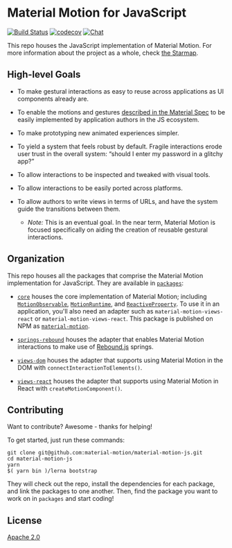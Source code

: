 # Material Motion for JavaScript #

[![Build Status](https://img.shields.io/circleci/project/github/material-motion/material-motion-js/develop.svg)](https://circleci.com/gh/material-motion/material-motion-js/)
[![codecov](https://codecov.io/gh/material-motion/material-motion-js/branch/develop/graph/badge.svg)](https://codecov.io/gh/material-motion/material-motion-js)
[![Chat](https://img.shields.io/discord/198544450366996480.svg)](https://discord.gg/material-motion)

This repo houses the JavaScript implementation of Material Motion.  For more information about the project as a whole, check [the Starmap](https://material-motion.github.io/material-motion/starmap/).

## High-level Goals ##

- To make gestural interactions as easy to reuse across applications as UI components already are.

- To enable the motions and gestures [described in the Material Spec](https://material.google.com/motion/material-motion.html) to be easily implemented by application authors in the JS ecosystem.

- To make prototyping new animated experiences simpler.

- To yield a system that feels robust by default.  Fragile interactions erode user trust in the overall system: “should I enter my password in a glitchy app?”

- To allow interactions to be inspected and tweaked with visual tools.

- To allow interactions to be easily ported across platforms.

- To allow authors to write views in terms of URLs, and have the system guide the transitions between them.
  - _Note:_ This is an eventual goal.  In the near term, Material Motion is focused specifically on aiding the creation of reusable gestural interactions.

## Organization ##

This repo houses all the packages that comprise the Material Motion implementation for JavaScript.  They are available in [`packages`](https://github.com/material-motion/material-motion-js/tree/develop/packages/):

- [`core`](https://github.com/material-motion/material-motion-experiments-js/tree/develop/packages/core/) houses the core implementation of Material Motion; including [`MotionObservable`](https://github.com/material-motion/material-motion-js/blob/develop/packages/core/src/observables/MotionObservable.ts), [`MotionRuntime`](https://github.com/material-motion/material-motion-js/blob/develop/packages/core/src/MotionRuntime.ts), and [`ReactiveProperty`](https://github.com/material-motion/material-motion-js/blob/develop/packages/core/src/properties/ReactiveProperty.ts).  To use it in an application, you'll also need an adapter such as `material-motion-views-react` or `material-motion-views-react`.  This package is published on NPM as [`material-motion`](https://www.npmjs.com/package/material-motion).

- [`springs-rebound`](https://github.com/material-motion/material-motion-experiments-js/tree/develop/packages/springs-rebound/) houses the adapter that enables Material Motion interactions to make use of [Rebound.js](https://github.com/facebook/rebound-js/) springs.

- [`views-dom`](https://github.com/material-motion/material-motion-experiments-js/tree/develop/packages/views-dom/) houses the adapter that supports using Material Motion in the DOM with `connectInteractionToElements()`.

- [`views-react`](https://github.com/material-motion/material-motion-experiments-js/tree/develop/packages/views-react/) houses the adapter that supports using Material Motion in React with `createMotionComponent()`.

## Contributing ##

Want to contribute?  Awesome - thanks for helping!

To get started, just run these commands:

```
git clone git@github.com:material-motion/material-motion-js.git
cd material-motion-js
yarn
$( yarn bin )/lerna bootstrap
```

They will check out the repo, install the dependencies for each package, and link the packages to one another.  Then, find the package you want to work on in `packages` and start coding!

## License ##

[Apache 2.0](http://www.apache.org/licenses/LICENSE-2.0)
